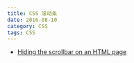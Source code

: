 ```yaml
---
title: CSS 滚动条
date: 2016-08-10
category: CSS
tags: CSS
---
```



- [Hiding the scrollbar on an HTML page](http://stackoverflow.com/questions/3296644/hiding-the-scrollbar-on-an-html-page)
